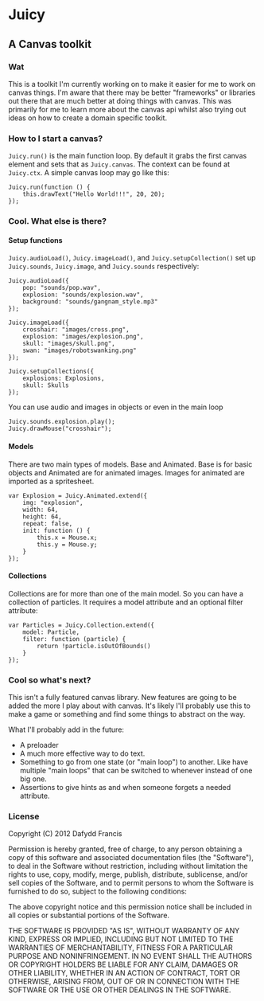 # Juicy
## A Canvas toolkit

### Wat

This is a toolkit I'm currently working on to make it easier for me to work on
canvas things. I'm aware that there may be better "frameworks" or libraries out
there that are much better at doing things with canvas. This was primarily for
me to learn more about the canvas api whilst also trying out ideas on how to
create a domain specific toolkit.

### How to I start a canvas?

`Juicy.run()` is the main function loop. By default it grabs the first canvas
element and sets that as `Juicy.canvas`. The context can be found at
`Juicy.ctx`. A simple canvas loop may go like this:

    Juicy.run(function () {
        this.drawText("Hello World!!!", 20, 20);
    });

### Cool. What else is there?

#### Setup functions

`Juicy.audioLoad()`, `Juicy.imageLoad()`, and `Juicy.setupCollection()` set up
`Juicy.sounds`, `Juicy.image`, and `Juicy.sounds` respectively:

    Juicy.audioLoad({
        pop: "sounds/pop.wav",
        explosion: "sounds/explosion.wav",
        background: "sounds/gangnam_style.mp3"
    });

    Juicy.imageLoad({
        crosshair: "images/cross.png",
        explosion: "images/explosion.png",
        skull: "images/skull.png",
        swan: "images/robotswanking.png"
    });

    Juicy.setupCollections({
        explosions: Explosions,
        skull: Skulls
    });

You can use audio and images in objects or even in the main loop

    Juicy.sounds.explosion.play();
    Juicy.drawMouse("crosshair");

#### Models

There are two main types of models. Base and Animated. Base is for basic objects
and Animated are for animated images. Images for animated are imported as a
spritesheet.

    var Explosion = Juicy.Animated.extend({
        img: "explosion",
        width: 64,
        height: 64,
        repeat: false,
        init: function () {
            this.x = Mouse.x;
            this.y = Mouse.y;
        }
    });

#### Collections

Collections are for more than one of the main model. So you can have a
collection of particles. It requires a model attribute and an optional filter
attribute:

    var Particles = Juicy.Collection.extend({
        model: Particle,
        filter: function (particle) {
            return !particle.isOutOfBounds()
        }
    });

### Cool so what's next?

This isn't a fully featured canvas library. New features are going to be added
the more I play about with canvas. It's likely I'll probably use this to make a
game or something and find some things to abstract on the way.

What I'll probably add in the future:

* A preloader
* A much more effective way to do text.
* Something to go from one state (or "main loop") to another. Like have multiple
"main loops" that can be switched to whenever instead of one big one.
* Assertions to give hints as and when someone forgets a needed attribute.

### License

Copyright (C) 2012 Dafydd Francis 

Permission is hereby granted, free of charge, to any person obtaining a copy of this software and associated documentation files (the "Software"), to deal in the Software without restriction, including without limitation the rights to use, copy, modify, merge, publish, distribute, sublicense, and/or sell copies of the Software, and to permit persons to whom the Software is furnished to do so, subject to the following conditions:

The above copyright notice and this permission notice shall be included in all copies or substantial portions of the Software.

THE SOFTWARE IS PROVIDED "AS IS", WITHOUT WARRANTY OF ANY KIND, EXPRESS OR IMPLIED, INCLUDING BUT NOT LIMITED TO THE WARRANTIES OF MERCHANTABILITY, FITNESS FOR A PARTICULAR PURPOSE AND NONINFRINGEMENT. IN NO EVENT SHALL THE AUTHORS OR COPYRIGHT HOLDERS BE LIABLE FOR ANY CLAIM, DAMAGES OR OTHER LIABILITY, WHETHER IN AN ACTION OF CONTRACT, TORT OR OTHERWISE, ARISING FROM, OUT OF OR IN CONNECTION WITH THE SOFTWARE OR THE USE OR OTHER DEALINGS IN THE SOFTWARE.